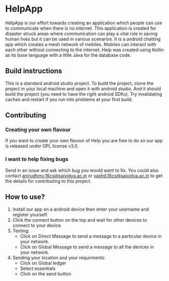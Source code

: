 # HelpApp 
HelpApp is our effort towards creating an application which people can use to communicate when there is no internet. This application is created for disaster struck areas where communication can play a vital role in saving human lives but it can be used in various scenarios.
It is a android chatting app which creates a mesh network of mobiles. Mobiles can interact with each other without connecting  to the internet.
Help was created using Kotlin as its base language with a little Java for the database code.

## Build instructions

This is a standard android studio project. To build the project, clone the project in your local machine and open it with android studio.
And it should build the project (you need to have the right android SDKs). Try invalidating caches and restart if you run into problems at your first build.

## Contributing

### Creating your own flavour
If you want to create your own flavour of Help you are free to do so our app is released under GPL license v3.0.

### I want to help fixing bugs
Send in an issue and ask which bug you would want to fix. You could also contact anirudhmv.16cs@saividya.ac.in or yashd.16cs@saividya.ac.in to get the details for contributing to this project. 

## How to use?

1. Install our app on a android device then enter your username and register yourself.
2. Click the connect button on the top and wait for other devices to connect to your device.
3. Texting:
	- Click on Direct Message to send a message to a particular device in your network.
	- Click on Global Message to send a message to all the devices in your network.
4. Sending your location and your requirments:
	- Click on Global ledger
	- Select essentials 
	- Click on the send button

